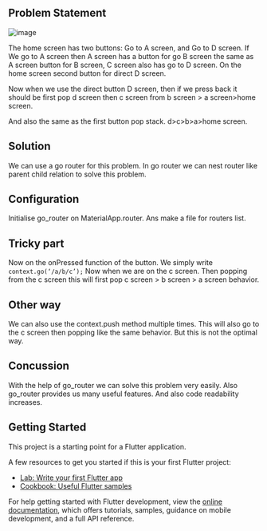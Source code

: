 ## Problem Statement

![image](https://github.com/user-attachments/assets/f5db891a-84e2-489b-808f-54e865554841)

The home screen has two buttons: Go to A screen, and Go to D screen. If We go to A screen then A screen has a button for go B screen the same as A screen button for B screen, C screen also has go to D screen. On the home screen second button for direct D screen. 

Now when we use the direct button D screen, then if we press back it should be first pop d screen then c screen from b screen > a screen>home screen. 

And also the same as the first button pop stack. d>c>b>a>home screen.

## Solution
We can use a go router for this problem. In go router we can nest router like parent child relation to solve this problem.

## Configuration
Initialise go_router on MaterialApp.router. Ans make a file for routers list.

## Tricky part
Now on the onPressed function of the button. We simply write `context.go(‘/a/b/c’);` Now when we are on the c screen. Then popping from the c screen this will first pop c screen > b screen > a screen behavior.

## Other way
We can also use the context.push method multiple times. This will also go to the c screen then popping like the same behavior. But this is not the optimal way. 

## Concussion
With the help of go_router we can solve this problem very easily. Also go_router provides us many useful features. And also code readability increases. 

## Getting Started

This project is a starting point for a Flutter application.

A few resources to get you started if this is your first Flutter project:

- [Lab: Write your first Flutter app](https://docs.flutter.dev/get-started/codelab)
- [Cookbook: Useful Flutter samples](https://docs.flutter.dev/cookbook)

For help getting started with Flutter development, view the
[online documentation](https://docs.flutter.dev/), which offers tutorials,
samples, guidance on mobile development, and a full API reference.
